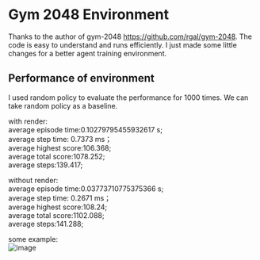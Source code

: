# Gym 2048 Environment  

Thanks to the author of gym-2048 https://github.com/rgal/gym-2048. The code is easy to understand and runs efficiently. I just made some little changes for a better agent training environment.


## Performance of environment
I used random policy to evaluate the performance for 1000 times. We can take random policy as a baseline.

with render:  
average episode time:0.10279795455932617 s;  
average step time: 0.7373 ms；  
average highest score:106.368;  
average total score:1078.252;  
average steps:139.417;  

without render:  
average episode time:0.03773710775375366 s;  
average step time: 0.2671 ms；  
average highest score:108.24;  
average total score:1102.088;  
average steps:141.288;  

some example:  
![image](https://github.com/YangRui2015/2048_env/blob/master/pictures/example.png)

